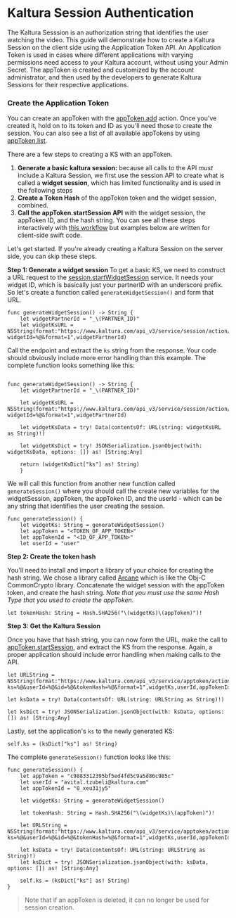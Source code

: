 # Kaltura Session Authentication 

The Kaltura Sesssion is an authorization string that identifies the user watching the video. This guide will demonstrate how to create a Kaltura Session on the client side using the Application Token API. An Application Token is used in cases where different applications with varying permissions need access to your Kaltura account, without using your Admin Secret. The appToken is created and customized by the account administrator, and then used by the developers to generate Kaltura Sessions for their respective applications. 


### Create the Application Token 

You can create an appToken with the [appToken.add](https://developer.kaltura.com/console/service/appToken/action/add) action. Once you've created it, hold on to its token and ID as you'll need those to create the session. You can also see a list of all available appTokens by using [appToken.list](https://developer.kaltura.com/console/service/appToken/action/list). 

There are a few steps to creating a KS with an appToken.
1. **Generate a basic kaltura session:** because all calls to the API *must* include a Kaltura Session, we first use the session API to create what is called a **widget session**, which has limited functionality and is used in the following steps 
2. **Create a Token Hash** of the appToken token and the widget session, combined. 
3. **Call the appToken.startSession API** with the widget session, the appToken ID, and the hash string. 
You can see all these steps interactively with [this workflow](https://developer.kaltura.com/workflows/Generate_API_Sessions/App_Token_Authentication) but examples below are written for client-side swift code. 

Let's get started. If you're already creating a Kaltura Session on the server side, you can skip these steps. 

**Step 1: Generate a widget session** 
To get a basic KS, we need to construct a URL request to the [session.startWidgetSession](https://developer.kaltura.com/api-docs/service/session/action/startWidgetSession) service. It needs your widget ID, which is basically just your partnerID with an underscore prefix. 
So let's create a function called `generateWidgetSession()` and form that URL. 

```
func generateWidgetSession() -> String {
    let widgetPartnerId = "_\(PARTNER_ID)"
    let widgetKsURL = NSString(format:"https://www.kaltura.com/api_v3/service/session/action/startWidgetSession?widgetId=%@&format=1",widgetPartnerId)
```

Call the endpoint and extract the `ks` string from the response. Your code should obviously include more error handling than this example. The complete function looks something like this: 

```

func generateWidgetSession() -> String {
    let widgetPartnerId = "_\(PARTNER_ID)"

    let widgetKsURL = NSString(format:"https://www.kaltura.com/api_v3/service/session/action/startWidgetSession?widgetId=%@&format=1",widgetPartnerId)

    let widgetKsData = try! Data(contentsOf: URL(string: widgetKsURL as String)!)

    let widgetKsDict = try! JSONSerialization.jsonObject(with: widgetKsData, options: []) as! [String:Any]

    return (widgetKsDict["ks"] as! String)
    }
```

We will call this function from another new function called `generateSession()` where you should call the create new variables for the widgetSession, appToken, the appToken ID, and the userId - which can be any string that identifies the user creating the session. 

```
func generateSession() {
    let widgetKs: String = generateWidgetSession()
    let appToken = "<TOKEN_OF_APP_TOKEN>"
    let appTokenId = "<ID_OF_APP_TOKEN>"
    let userId = "user"
```

**Step 2: Create the token hash**

You'll need to install and import a library of your choice for creating the hash string. We chose a library called [Arcane](https://cocoapods.org/pods/Arcane) which is like the Obj-C CommonCrypto library. Concatenate the widget session with the appToken token, and create the hash string. *Note that you must use the same Hash Type that you used to create the appToken.*

```
let tokenHash: String = Hash.SHA256("\(widgetKs)\(appToken)")!
```

**Step 3: Get the Kaltura Session** 

Once you have that hash string, you can now form the URL, make the call to [appToken.startSession](https://developer.kaltura.com/console/service/appToken/action/startSession), and extract the KS from the response. Again, a proper application should include error handling when making calls to the API. 
```
let URLString = NSString(format:"https://www.kaltura.com/api_v3/service/apptoken/action/startsession?ks=%@&userId=%@&id=%@&tokenHash=%@&format=1",widgetKs,userId,appTokenId,tokenHash)

let ksData = try! Data(contentsOf: URL(string: URLString as String)!)

let ksDict = try! JSONSerialization.jsonObject(with: ksData, options: []) as! [String:Any]
```
Lastly, set the application's `ks` to the newly generated KS:
```
self.ks = (ksDict["ks"] as! String)
```
The complete `generateSession()` function looks like this: 
```
func generateSession() {
    let appToken = "c9883312395bf5ed4fd5c9a5d86c985c"
    let userId = "avital.tzubeli@kaltura.com"
    let appTokenId = "0_xeu31jy5"

    let widgetKs: String = generateWidgetSession()

    let tokenHash: String = Hash.SHA256("\(widgetKs)\(appToken)")!

    let URLString = NSString(format:"https://www.kaltura.com/api_v3/service/apptoken/action/startsession?ks=%@&userId=%@&id=%@&tokenHash=%@&format=1",widgetKs,userId,appTokenId,tokenHash)

    let ksData = try! Data(contentsOf: URL(string: URLString as String)!)
    let ksDict = try! JSONSerialization.jsonObject(with: ksData, options: []) as! [String:Any]

    self.ks = (ksDict["ks"] as! String)
}
```
> Note that if an appToken is deleted, it can no longer be used for session creation. 
